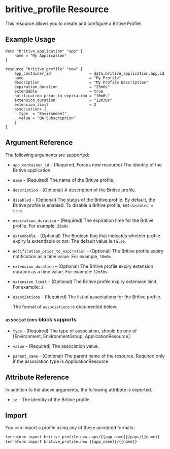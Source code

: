 # britive_profile Resource

This resource allows you to create and configure a Britive Profile.

## Example Usage

```hcl
data "britive_application" "app" {
    name = "My Application"
}

resource "britive_profile" "new" {
    app_container_id                 = data.britive_application.app.id
    name                             = "My Profile"
    description                      = "My Profile Description"
    expiration_duration              = "25m0s"
    extendable                       = true
    notification_prior_to_expiration = "10m0s"
    extension_duration               = "12m30s"
    extension_limit                  = 2
    associations {
      type  = "Environment"
      value = "QA Subscription"
    }
}
```

## Argument Reference

The following arguments are supported:

* `app_container_id` - (Required, Forces new resource) The identity of the Britive application.

* `name` - (Required) The name of the Britive profile.

* `description` - (Optional) A description of the Britive profile.

* `disabled` - (Optional) The status of the Britive profile. By default, the Britive profile is enabled. To disable a Britive profile, set `disabled = true`.

* `expiration_duration` - (Required) The expiration time for the Britive profile. For example, `25m0s`

* `extendable` - (Optional) The Boolean flag that indicates whether profile expiry is extendable or not. The default value is `false`.

* `notification_prior_to_expiration` - (Optional) The Britive profile expiry notification as a time value. For example, `10m0s`

* `extension_duration` - (Optional) The Britive profile expiry extension duration as a time value. For example: `12m30s`

* `extension_limit` - (Optional) The Britive profile expiry extension limit. For example: `2`

* `associations` - (Required) The list of associations for the Britive profile.

  The format of `associations` is documented below.

### `associations` block supports

* `type` - (Required) The type of association, should be one of [Environment, EnvironmentGroup, ApplicationResource].

* `value` - (Required) The association value.

* `parent_name` - (Optional) The parent name of the resource. Required only if the association type is ApplicationResource.

## Attribute Reference

In addition to the above arguments, the following attribute is exported.

* `id` - The identity of the Britive profile.

## Import

You can import a profile using any of these accepted formats:

```sh
terraform import britive_profile.new apps/{{app_name}}/paps/{{name}}
terraform import britive_profile.new {{app_name}}/{{name}}
```
